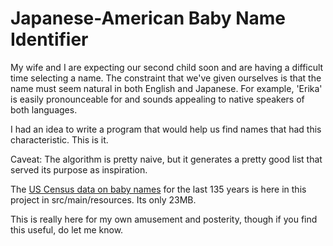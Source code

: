 # Japanese-American Baby Name Identifier

My wife and I are expecting our second child soon and are having a difficult time selecting a name.
The constraint that we've given ourselves is that the name must seem natural in both English and Japanese.
For example, 'Erika' is easily pronounceable for and sounds appealing to native speakers of both languages.

I had an idea to write a program that would help us find names that had this characteristic. This is it.

Caveat: The algorithm is pretty naive, but it generates a pretty good list that served its purpose as inspiration.

The [US Census data on baby names](https://www.ssa.gov/oact/babynames/background.html) for the last 135 years
is here in this project in src/main/resources. Its only 23MB.

This is really here for my own amusement and posterity, though if you find this useful, do let me know.